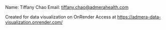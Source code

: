 Name: Tiffany Chao
Email: tiffany.chao@admerahealth.com 

Created for data visualization on OnRender
Access at https://admera-data-visualization.onrender.com/
